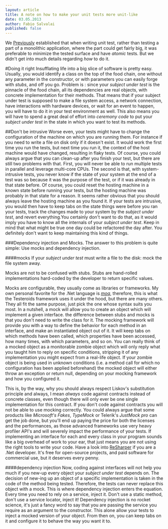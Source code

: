 ```yaml
---
layout: article
title: A note on how to make your unit tests more unit-like
date: 03.05.2013
author: Fabio Salvalai
published: false
---
```


We [Previously](On%20the%20differences%20between%20unit%20testing,%20test%20first,%20TDD%20and%20BDD.html) established that when writing unit test, rather than testing a part of a monolithic application, where the part could get fairly big, it was preferable to minimize the tested surface and have *atomic* tests. But we didn't get into much details regarding *how* to do it.

#Doing it right
Insufflating life into a big slice of software is pretty easy. Usually, you would identify a class on the top of the food chain, one without any parameter in the constructor, or with parameters you can easily forge with *stubs*, and off you go. Problem is : since your *subject under test* is the pinnacle of the food chain, all its dependencies are real objects, with concrete implementation for their methods. That means that if your subject under test is supposed to make a file system access, a network connection, have interactions with hardware devices, or wait for an event to happen, you will have to do it in your test environment as well. This also means you will have to spend a great deal of effort into *ceremony code* to put your *subject under test* in the state in which you want to test its methods.

##Don't be intrusive
Worse even, your tests might have to change the configuration of the machine on which you are running them. For instance if you need to write a file on disk only if it doesn't exist. It would work the first time you run the tests, but next time you run it, the context of the host machine would have changed, resulting in flaky tests. Of course, you could always argue that you can clean-up after you finish your test, but there are still two problems with that. First, you will never be able to run multiple tests in parallel and leverage multi-core CPUs. The second is that, with system-intrusive tests, you never know if the state of your system at the end of a test was so because it was the purpose of the test, or if it was already in that state before. Of course, you could reset the hosting machine in a known state before running your tests, but the hosting machine was probably in that state for a reason. It seems rather obvious that you should always leave the hosting machine as you found it. If your tests are intrusive, you would then have to keep tabs on the state things were before you ran your tests, track the changes made to your system by the *subject under test*, and revert everything.You certainly don't want to do that, as it would imply you have to know all the internals of your *subject under test*. Keep in mind that what might be true one day could be refactored the day after. You definitely don't want to keep maintaining this kind of things.

###Dependency injection and Mocks.
The answer to this problem is quite simple: Use mocks and dependency injection.

####mocks
If your *subject under test* must write a file to the disk: mock the file system away.

Mocks are not to be confused with stubs. Stubs are hand-rolled implementations hard-coded by the developer to return specific values.
 
Mocks are configurable, they usually come as libraries or frameworks. My own personal favorite for the .Net language is [*moq*](http:// "http://github.com/moq"), therefore, this is what the Testeroids framework uses it under the hood, but there are many others. They all fit the same purpose, just pick the one whose syntax suits you most.
In a nutshell, a mock will allow you to create an object which will implement a given interface. the difference between stubs and mocks is that you don't need to write the class for it. The mocking framework will provide you with a way to define the behavior for each method in an interface, and make an instantiated object out of it. It will keep tabs on which methods have been called, which properties have been accessed, how many times, with which parameters, and so on. You can really think of a mocked object as a monitorable zombie object which will only reply what you taught him to reply on specific conditions, stripping it of any implementation you might expect from a real-life object. If your zombie object is being used in unknown conditions (i.e. a method call for which no configuration has been applied beforehand) the mocked object will either throw an exception or return null, depending on your mocking framework and how you configured it.

This is, by the way, why you should always respect Liskov's substitution principle and always, I mean *always* code against contracts instead of concrete classes, even though there will only ever be one single implementation for this contract. If you don't code against contracts you will not be able to use mocking correctly. You could always argue that some products like *Microsoft's Fakes*, *TypeMock* or Telerik's *JustMock pro* can get the job done, but you'll end up paying the price for both the licenses and the performances, as those advanced frameworks use very heavy profiler API's and will severely impact the performance of your tests. If implementing an interface for each and every class in your program sounds like a big overhead of work to your ear, that just means you are not using the right tools to write your code. Have a look into [ReSharper](http://www.resharper.com) if you are a .Net developer. It's free for open-source projects, and paid software for commercial use, but it deserves every penny.

####dependency injection
Now, coding against interfaces will not help you much if you new-up every object your *subject under test* depends on. The decision of new-ing up an object of a specific implementation is taken in the code of the method being tested. Therefore, the tests can never replace this object with a mock. This is where dependency injection enters the equation.
Every time you need to rely on a service, inject it. Don't use a static method, don't use a service locator, inject it!
Dependency injection is no rocket science, it's just a fancy word to say that you are passing the service you require as an argument to the constructor. This alone allow your tests to inject a mocked version of your object. From then on, you can keep tabs on it and configure it to behave the way you want it to.